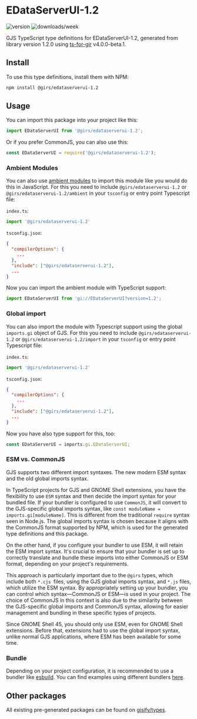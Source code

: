 
# EDataServerUI-1.2

![version](https://img.shields.io/npm/v/@girs/edataserverui-1.2)
![downloads/week](https://img.shields.io/npm/dw/@girs/edataserverui-1.2)


GJS TypeScript type definitions for EDataServerUI-1.2, generated from library version 1.2.0 using [ts-for-gir](https://github.com/gjsify/ts-for-gir) v4.0.0-beta.1.


## Install

To use this type definitions, install them with NPM:
```bash
npm install @girs/edataserverui-1.2
```

## Usage

You can import this package into your project like this:
```ts
import EDataServerUI from '@girs/edataserverui-1.2';
```

Or if you prefer CommonJS, you can also use this:
```ts
const EDataServerUI = require('@girs/edataserverui-1.2');
```

### Ambient Modules

You can also use [ambient modules](https://github.com/gjsify/ts-for-gir/tree/main/packages/cli#ambient-modules) to import this module like you would do this in JavaScript.
For this you need to include `@girs/edataserverui-1.2` or `@girs/edataserverui-1.2/ambient` in your `tsconfig` or entry point Typescript file:

`index.ts`:
```ts
import '@girs/edataserverui-1.2'
```

`tsconfig.json`:
```json
{
  "compilerOptions": {
    ...
  },
  "include": ["@girs/edataserverui-1.2"],
  ...
}
```

Now you can import the ambient module with TypeScript support: 

```ts
import EDataServerUI from 'gi://EDataServerUI?version=1.2';
```

### Global import

You can also import the module with Typescript support using the global `imports.gi` object of GJS.
For this you need to include `@girs/edataserverui-1.2` or `@girs/edataserverui-1.2/import` in your `tsconfig` or entry point Typescript file:

`index.ts`:
```ts
import '@girs/edataserverui-1.2'
```

`tsconfig.json`:
```json
{
  "compilerOptions": {
    ...
  },
  "include": ["@girs/edataserverui-1.2"],
  ...
}
```

Now you have also type support for this, too:

```ts
const EDataServerUI = imports.gi.EDataServerUI;
```


### ESM vs. CommonJS

GJS supports two different import syntaxes. The new modern ESM syntax and the old global imports syntax.

In TypeScript projects for GJS and GNOME Shell extensions, you have the flexibility to use `ESM` syntax and then decide the import syntax for your bundled file. If your bundler is configured to use `CommonJS`, it will convert to the GJS-specific global imports syntax, like `const moduleName = imports.gi[moduleName]`. This is different from the traditional `require` syntax seen in Node.js. The global imports syntax is chosen because it aligns with the CommonJS format supported by NPM, which is used for the generated type definitions and this package.

On the other hand, if you configure your bundler to use ESM, it will retain the ESM import syntax. It's crucial to ensure that your bundler is set up to correctly translate and bundle these imports into either CommonJS or ESM format, depending on your project's requirements.

This approach is particularly important due to the `@girs` types, which include both `*.cjs `files, using the GJS global imports syntax, and `*.js` files, which utilize the ESM syntax. By appropriately setting up your bundler, you can control which syntax—CommonJS or ESM—is used in your project. The choice of CommonJS in this context is also due to the similarity between the GJS-specific global imports and CommonJS syntax, allowing for easier management and bundling in these specific types of projects.

Since GNOME Shell 45, you should only use ESM, even for GNOME Shell extensions. Before that, extensions had to use the global import syntax, unlike normal GJS applications, where ESM has been available for some time.

### Bundle

Depending on your project configuration, it is recommended to use a bundler like [esbuild](https://esbuild.github.io/). You can find examples using different bundlers [here](https://github.com/gjsify/ts-for-gir/tree/main/examples).

## Other packages

All existing pre-generated packages can be found on [gjsify/types](https://github.com/gjsify/types).

